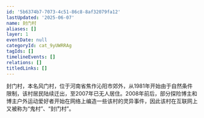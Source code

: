 ```yaml
---
id: '5b6374b7-7073-4c51-86c8-8af32079fa12'
lastUpdated: '2025-06-07'
name: 封门村
aliases: []
layer: 1
eventDate: null
categoryId: cat_9yUWRRAg
tagIds: []
timelineEvents: []
relations: []
titledLinks: []
---
```

封门村，本名风门村，位于河南省焦作沁阳市郊外，从1981年开始由于自然条件限制，该村居民陆续迁出，至2007年已无人居住。2008年前后，部分探险博主和博主户外运动爱好者开始在网络上编造一些该村的灵异事件，因此该村在互联网上又被称为“鬼村”、“封门村”。
